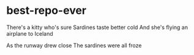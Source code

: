 # best-repo-ever
There's a kitty who's sure 
Sardines taste better cold
And she's flying an airplane to Iceland

As the runway drew close
The sardines were all froze
